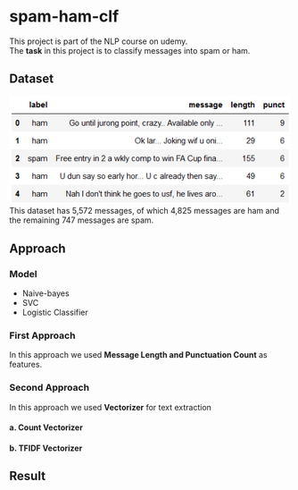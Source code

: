 # spam-ham-clf
This project is part of the NLP course on udemy.\
The <b>task</b> in this project is to classify messages into spam or ham.

## Dataset
![Dataset Head](asset/dataset_head.png)\
This dataset has 5,572 messages, of which 4,825 messages are ham and the remaining 747 messages are spam.
## Approach
### Model
<ul>
  <li>Naive-bayes</li>
  <li>SVC</li>
  <li>Logistic Classifier</li>
</ul>

### First Approach 
In this approach we used <b>Message Length and Punctuation Count</b> as features.

### Second Approach
In this approach we used <b>Vectorizer</b> for text extraction 
#### a. Count Vectorizer
#### b. TFIDF Vectorizer

## Result
